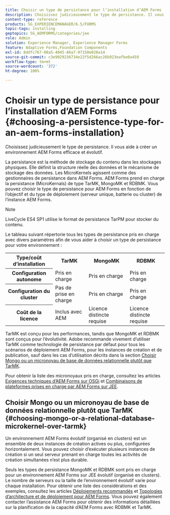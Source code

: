 ```yaml
---
title: Choisir un type de persistance pour l’installation d’AEM Forms
description: Choisissez judicieusement le type de persistance. Il vous aide à créer un environnement AEM Forms efficace et évolutif.
content-type: reference
products: SG_EXPERIENCEMANAGER/6.5/FORMS
topic-tags: installing
geptopics: SG_AEMFORMS/categories/jee
role: Admin
solution: Experience Manager, Experience Manager Forms
feature: Adaptive Forms,Foundation Components
exl-id: 8ddfc767-08a5-4045-86a7-97150e028a14
source-git-commit: c3e9029236734e22f5d266ac26b923eafbe0a459
workflow-type: tm+mt
source-wordcount: '372'
ht-degree: 100%

---
```


# Choisir un type de persistance pour l’installation d’AEM Forms {#choosing-a-persistence-type-for-an-aem-forms-installation}

Choisissez judicieusement le type de persistance. Il vous aide à créer un environnement AEM Forms efficace et évolutif.

La persistance est la méthode de stockage du contenu dans les stockages physiques. Elle définit la structure réelle des données et le mécanisme de stockage des données. Les MicroKernels agissent comme des gestionnaires de persistance dans AEM Forms. AEM Forms prend en charge la persistance (MicroKernals) de type TarMK, MongoMK et RDBMK. Vous pouvez choisir le type de persistance pour AEM Forms en fonction de l’objectif et du type de déploiement (serveur unique, batterie ou cluster) de l’instance AEM Forms.

>[!NOTE]
>
>LiveCycle ES4 SP1 utilise le format de persistance TarPM pour stocker du contenu.

Le tableau suivant répertorie tous les types de persistance pris en charge avec divers paramètres afin de vous aider à choisir un type de persistance pour votre environnement :

<table>
 <tbody>
  <tr>
   <th><strong>Type/coût d’installation</strong></th>
   <th><strong>TarMK</strong></th>
   <th><strong>MongoMK</strong></th>
   <th><strong>RDBMK</strong></th>
  </tr>
  <tr>
   <th><strong>Configuration autonome</strong></th>
   <td>Pris en charge<br /> </td>
   <td>Pris en charge</td>
   <td>Pris en charge</td>
  </tr>
  <tr>
   <th><strong>Configuration du cluster</strong></th>
   <td>Pas de prise en charge</td>
   <td>Pris en charge</td>
   <td>Pris en charge</td>
  </tr>
  <tr>
   <th><strong>Coût de la licence</strong></th>
   <td>Inclus avec AEM </td>
   <td>Licence distincte requise</td>
   <td>Licence distincte requise</td>
  </tr>
 </tbody>
</table>

TarMK est conçu pour les performances, tandis que MongoMK et RDBMK sont conçus pour l’évolutivité. Adobe recommande vivement d’utiliser TarMK comme technologie de persistance par défaut pour tous les scénarios de déploiement AEM Forms, pour les instances de création et de publication, sauf dans les cas d’utilisation décrits dans la section [Choisir Mongo ou un micronoyau de base de données relationnelle plutôt que TarMK](#p-choosing-mongo-or-a-relational-database-microkernel-over-tarmk-p).

Pour obtenir la liste des micronoyaux pris en charge, consultez les articles [Exigences techniques d’AEM Forms sur OSGi](/help/sites-deploying/technical-requirements.md) et [Combinaisons de plateformes prises en charge par AEM Forms sur JEE](/help/forms/using/aem-forms-jee-supported-platforms.md).

## Choisir Mongo ou un micronoyau de base de données relationnelle plutôt que TarMK {#choosing-mongo-or-a-relational-database-microkernel-over-tarmk}

Un environnement AEM Forms évolutif (organisé en clusters) est un ensemble de deux instances de création actives ou plus, configurées horizontalement. Vous pouvez choisir d’exécuter plusieurs instances de création si un seul serveur prenant en charge toutes les activités de création simultanées n’est plus durable.

Seuls les types de persistance MongoMK et RDBMK sont pris en charge pour un environnement AEM Forms sur JEE évolutif (organisé en clusters). Le nombre de serveurs ou la taille de l’environnement évolutif varie pour chaque installation. Pour obtenir une liste des considérations et des exemples, consultez les articles [Déploiements recommandés](/help/sites-deploying/recommended-deploys.md) et [Topologies d’architecture et de déploiement pour AEM Forms](/help/forms/using/aem-forms-architecture-deployment.md). Vous pouvez également contacter l’assistance AEM Forms pour obtenir des informations détaillées sur la planification de la capacité d’AEM Forms avec RDBMK et TarMK.
